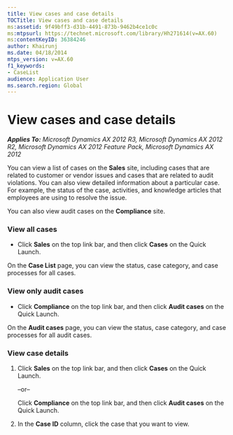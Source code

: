 ```yaml
---
title: View cases and case details
TOCTitle: View cases and case details
ms:assetid: 9f49bff3-d31b-4491-873b-9462b4ce1c0c
ms:mtpsurl: https://technet.microsoft.com/library/Hh271614(v=AX.60)
ms:contentKeyID: 36384246
author: Khairunj
ms.date: 04/18/2014
mtps_version: v=AX.60
f1_keywords:
- CaseList
audience: Application User
ms.search.region: Global
---
```


# View cases and case details 


_**Applies To:** Microsoft Dynamics AX 2012 R3, Microsoft Dynamics AX 2012 R2, Microsoft Dynamics AX 2012 Feature Pack, Microsoft Dynamics AX 2012_

You can view a list of cases on the **Sales** site, including cases that are related to customer or vendor issues and cases that are related to audit violations. You can also view detailed information about a particular case. For example, the status of the case, activities, and knowledge articles that employees are using to resolve the issue.

You can also view audit cases on the **Compliance** site.

### View all cases

  - Click **Sales** on the top link bar, and then click **Cases** on the Quick Launch.

On the **Case List** page, you can view the status, case category, and case processes for all cases.

### View only audit cases

  - Click **Compliance** on the top link bar, and then click **Audit cases** on the Quick Launch.

On the **Audit cases** page, you can view the status, case category, and case processes for all audit cases.

### View case details

1.  Click **Sales** on the top link bar, and then click **Cases** on the Quick Launch.
    
    –or–
    
    Click **Compliance** on the top link bar, and then click **Audit cases** on the Quick Launch.

2.  In the **Case ID** column, click the case that you want to view.

  


